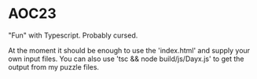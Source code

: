 # AOC23

"Fun" with Typescript. Probably cursed.

At the moment it should be enough to use the 'index.html' and supply your own input files.
You can also use 'tsc && node build/js/Dayx.js' to get the output from my puzzle files.